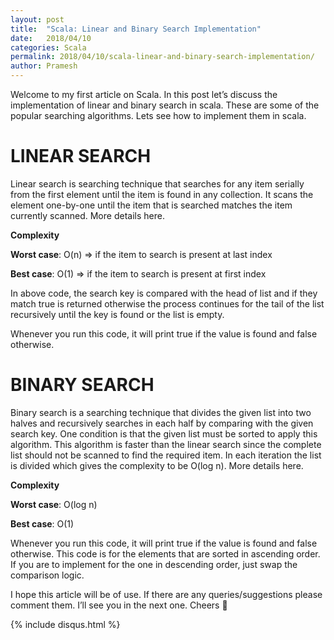 ```yaml
---
layout: post
title:  "Scala: Linear and Binary Search Implementation"
date:   2018/04/10
categories: Scala
permalink: 2018/04/10/scala-linear-and-binary-search-implementation/
author: Pramesh
---
```



Welcome to my first article on Scala. In this post let’s discuss the implementation of linear and binary search in scala. These are some of the popular searching algorithms. Lets see how to implement them in scala.

# LINEAR SEARCH
Linear search is searching technique that searches for any item serially from the first element until the item is found in any collection. It scans the element one-by-one until the item that is searched matches the item currently scanned. More details here.

**Complexity**

**Worst case**: O(n) => if the item to search is present at last index

**Best case**: O(1) => if the item to search is present at first index

<script src="https://gist.github.com/prameshgautam/95490733bd58fa7ddf1cde063fade35f.js"></script>

In above code, the search key is compared with the head of list and if they match true is returned otherwise the process continues for the tail of the list recursively until the key is found or the list is empty.

Whenever you run this code, it will print true if the  value is found and false otherwise.

# BINARY SEARCH
Binary search is a searching technique that divides the given list into two halves and recursively searches in each half by comparing with the given search key. One condition is that the given list must be sorted to apply this algorithm. This algorithm is faster than the linear search since the complete list should not be scanned to find the required item. In each iteration the list is divided which gives the complexity to be O(log n). More details here.

**Complexity**

**Worst case**: O(log n)

**Best case**: O(1)

<script src="https://gist.github.com/prameshgautam/5bc6156bf03723b43ad9cc5812196fbd.js"></script>

Whenever you run this code, it will print true if the  value is found and false otherwise. This code is for the elements that are sorted in ascending order. If you are to implement for the one in descending order, just swap the comparison logic.

I hope this article will be of use. If there are any queries/suggestions please comment them. I’ll see you in the next one. Cheers 🙂

{% include disqus.html %}

